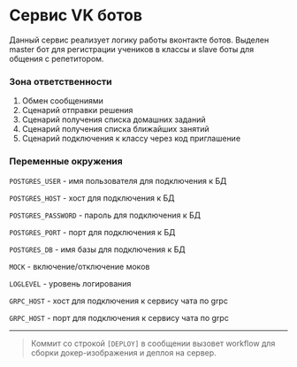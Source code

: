 # Сервис VK ботов

Данный сервис реализует логику работы вконтакте ботов. Выделен master бот для регистрации учеников в классы и slave боты для общения с репетитором.

### Зона ответственности

1. Обмен сообщениями
2. Сценарий отправки решения
3. Сценарий получения списка домашних заданий
4. Сценарий получения списка ближайших занятий
5. Сценарий подключения к классу через код приглашение

### Переменные окружения

`POSTGRES_USER` - имя пользователя для подключения к БД

`POSTGRES_HOST` - хост для подключения к БД

`POSTGRES_PASSWORD` - пароль для подключения к БД

`POSTGRES_PORT` - порт для подключения к БД

`POSTGRES_DB` - имя базы для подключения к БД

`MOCK` - включение/отключение моков

`LOGLEVEL` - уровень логирования

`GRPC_HOST` - хост для подключения к сервису чата по grpc

`GRPC_HOST` - порт для подключения к сервису чата по grpc

---

> Коммит со строкой `[DEPLOY]` в сообщении вызовет workflow для сборки докер-изображения и деплоя на сервер.
